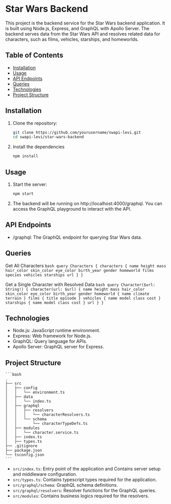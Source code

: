# Star Wars Backend

This project is the backend service for the Star Wars backend application. It is built using Node.js, Express, and GraphQL with Apollo Server. The backend serves data from the Star Wars API and resolves related data for characters, such as films, vehicles, starships, and homeworlds.

## Table of Contents

- [Installation](#installation)
- [Usage](#usage)
- [API Endpoints](#api-endpoints)
- [Queries](#queries)
- [Technologies](#technologies)
- [Project Structure](#project-structure)

## Installation

1. Clone the repository:

   ```bash
   git clone https://github.com/yourusername/swapi-levi.git
   cd swapi-levi/star-wars-backend
    ```

2. Install the dependencies
    ```bash
    npm install
    ```

## Usage

1. Start the server:
    ```bash
    npm start
    ```

2. The backend will be running on http://localhost:4000/graphql. You can access the GraphQL playground to interact with the API.

## API Endpoints
- /graphql: The GraphQL endpoint for querying Star Wars data.


## Queries

Get All Characters
    ```bash
    query Characters {
        characters {
            name
            height
            mass
            hair_color
            skin_color
            eye_color
            birth_year
            gender
            homeworld
            films
            species
            vehicles
            starships
            url
        }
    }
    ```

Get a Single Character with Resolved Data
    ```bash
    query Character($url: String!) {
        character(url: $url) {
            name
            height
            mass
            hair_color
            skin_color
            eye_color
            birth_year
            gender
            homeworld {
                name
                climate
                terrain
            }
            films {
                title
                episode
            }
            vehicles {
                name
                model
                class
                cost
            }
            starships {
                name
                model
                class
                cost
            }
            url
        }
    }
    ```

## Technologies

- Node.js: JavaScript runtime environment.
- Express: Web framework for Node.js.
- GraphQL: Query language for APIs.
- Apollo Server: GraphQL server for Express.

## Project Structure

    ```bash
    .
    ├── src
    │   ├── config
    │   │   └── environment.ts
    │   ├── data
    │   │   └── index.ts
    │   ├── graphql
    │   │   ├── resolvers
    │   │   │   └── characterResolvers.ts
    │   │   └── schema
    │   │       └── characterTypeDefs.ts
    │   ├── modules
    │   │   └── character.service.ts
    │   ├── index.ts
    │   ├── types.ts
    ├── .gitignore
    ├── package.json
    └── tsconfig.json
    ```

- `src/index.ts`: Entry point of the application and Contains server setup and middleware configuration.
- `src/types.ts`: Contains typescript types required for the application.
- `src/graphql/schema`: GraphQL schema definitions.
- `src/graphql/resolvers`: Resolver functions for the GraphQL queries.
- `src/modules`: Contains business logics required for the resolvers.
